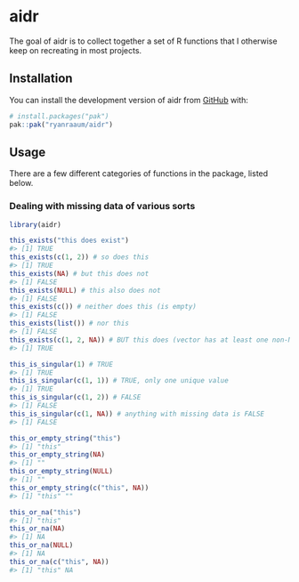 
<!-- README.md is generated from README.Rmd. Please edit that file -->

# aidr

<!-- badges: start -->
<!-- badges: end -->

The goal of aidr is to collect together a set of R functions that I
otherwise keep on recreating in most projects.

## Installation

You can install the development version of aidr from
[GitHub](https://github.com/) with:

``` r
# install.packages("pak")
pak::pak("ryanraaum/aidr")
```

## Usage

There are a few different categories of functions in the package, listed
below.

### Dealing with missing data of various sorts

``` r
library(aidr)

this_exists("this does exist")
#> [1] TRUE
this_exists(c(1, 2)) # so does this
#> [1] TRUE
this_exists(NA) # but this does not
#> [1] FALSE
this_exists(NULL) # this also does not
#> [1] FALSE
this_exists(c()) # neither does this (is empty)
#> [1] FALSE
this_exists(list()) # nor this
#> [1] FALSE
this_exists(c(1, 2, NA)) # BUT this does (vector has at least one non-NA)
#> [1] TRUE

this_is_singular(1) # TRUE
#> [1] TRUE
this_is_singular(c(1, 1)) # TRUE, only one unique value
#> [1] TRUE
this_is_singular(c(1, 2)) # FALSE
#> [1] FALSE
this_is_singular(c(1, NA)) # anything with missing data is FALSE
#> [1] FALSE

this_or_empty_string("this")
#> [1] "this"
this_or_empty_string(NA)
#> [1] ""
this_or_empty_string(NULL)
#> [1] ""
this_or_empty_string(c("this", NA))
#> [1] "this" ""

this_or_na("this")
#> [1] "this"
this_or_na(NA)
#> [1] NA
this_or_na(NULL)
#> [1] NA
this_or_na(c("this", NA))
#> [1] "this" NA
```
